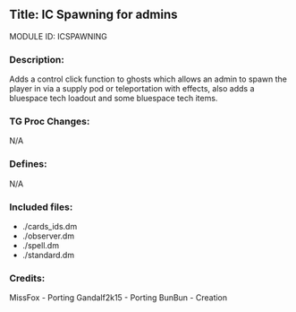 
## Title: IC Spawning for admins

MODULE ID: ICSPAWNING

### Description:

Adds a control click function to ghosts which allows an admin to spawn the player in via a supply pod or teleportation with effects, also adds a bluespace tech loadout and some bluespace tech
items.

### TG Proc Changes:

N/A

### Defines:

N/A

### Included files:

- ./cards_ids.dm
- ./observer.dm
- ./spell.dm
- ./standard.dm

### Credits:

MissFox - Porting
Gandalf2k15 - Porting
BunBun - Creation
